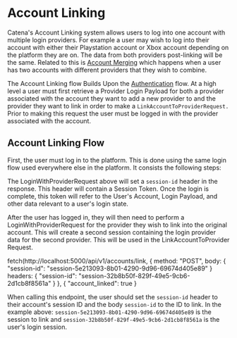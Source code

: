 # Account Linking

<include from="AuthenticationLibrary.topic" element-id="requires_user"/>

Catena's Account Linking system allows users to log into one account with multiple login providers. For example a user may wish
to log into their account with either their Playstation account or Xbox account depending on the platform they are on. The data from both providers 
post-linking will be the same. Related to this is [Account Merging](Account-Merging.md) which happens when a user has two accounts with different providers that they wish to combine.

The Account Linking flow Builds Upon the [Authentication](Authentication.md) flow. At a high level a user must first retrieve a <tooltip term="Provider Login Payload">Provider Login Payload</tooltip>
for both a provider associated with the account they want to add a new provider to and the provider they want to link in order to make a `LinkAccountToProviderRequest.` Prior to making this request the user must be 
logged in with the provider associated with the account.

## Account Linking Flow

First, the user must log in to the platform. This is done using the same login flow used everywhere else in the platform. It consists the following steps:

<include from="AuthenticationLibrary.topic" element-id="login-with-twitch"></include>

The LoginWithProviderRequest above will set a `session-id` header in the response. This header will contain a <tooltip term="session_token">Session Token.</tooltip> 
Once the login is complete, this token will refer to the User's Account, Login Payload, and other data relevant to a user's login state.

After the user has logged in, they will then need to perform a LoginWithProviderRequest for the provider they wish to link into the original account. This will create a second session containing the login
provider data for the second provider. This will be used in the LinkAccountToProvider Request.

[//]: # (Writerside requires an openapi spec, but we are definining the full spec here, so pass in a NONE tag to force it to render just what we want)
<api-doc openapi-path="../apispec/catenaapi.json" tag="NONE">
    <api-endpoint endpoint="/api/v1/accounts/link" method="POST">
        <request>
            <sample lang="javascript" title="payload">
                fetch(http://localhost:5000/api/v1/accounts/link, {
                    method: "POST",
                    body: {
                        "session-id": "session-5e213093-8b01-4290-9d96-69674d405e89"
                    }
                    headers: {
                        "session-id": "session-32b8b50f-829f-49e5-9cb6-2d1cb8f8561a"
                    }
                },
            </sample>
        </request>
        <response type="200">
            <sample lang="JSON" title="success">
                {
                    "account_linked": true
                }
            </sample>
        </response>
        <response type=""></response>
    </api-endpoint>
</api-doc>

When calling this endpoint, the user should set the `session-id` header to their account's session ID and the body `session-id` to the ID to link. In the example above: 
`session-5e213093-8b01-4290-9d96-69674d405e89` is the session to link and `session-32b8b50f-829f-49e5-9cb6-2d1cb8f8561a` is the user's login session.